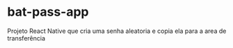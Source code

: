 # bat-pass-app
Projeto React Native que cria uma senha aleatoria e copia ela para a area de transferência
